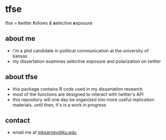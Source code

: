 # tfse
tfse = **t**witter **f**ollows & **s**elective **e**xposure

## about me
- i'm a phd candidate in political communication at the university of kansas
- my dissertation examines selective exposure and polarization on twitter

## about tfse
- this package contains R code used in my dissertation research
- most of the functions are designed to interact with twitter's API
- this repository will one day be organized into more useful replication materials. until then, it's is a work in progress

## contact
- email me at mkearney@ku.edu
